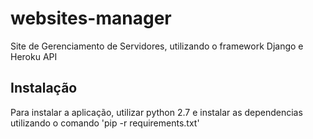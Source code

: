 websites-manager
================

Site de Gerenciamento de Servidores, utilizando o framework Django e Heroku API


Instalação
--------------
Para instalar a aplicação, utilizar python 2.7 e instalar as dependencias utilizando o comando 'pip -r requirements.txt'

